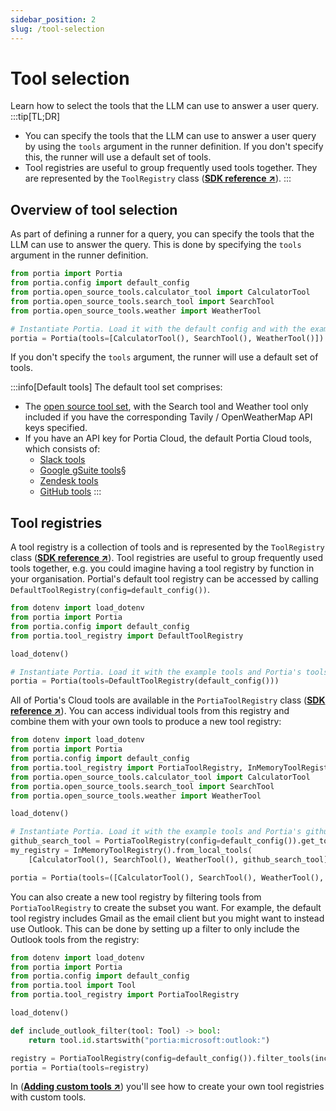 ```yaml
---
sidebar_position: 2
slug: /tool-selection
---
```


# Tool selection
Learn how to select the tools that the LLM can use to answer a user query.
:::tip[TL;DR]
- You can specify the tools that the LLM can use to answer a user query by using the `tools` argument in the runner definition. If you don't specify this, the runner will use a default set of tools.
- Tool registries are useful to group frequently used tools together. They are represented by the `ToolRegistry` class (<a href="/SDK/portia/tool_registry" target="_blank">**SDK reference ↗**</a>).
:::

## Overview of tool selection
As part of defining a runner for a query, you can specify the tools that the LLM can use to answer the query. This is done by specifying the `tools` argument in the runner definition.

```python
from portia import Portia
from portia.config import default_config
from portia.open_source_tools.calculator_tool import CalculatorTool
from portia.open_source_tools.search_tool import SearchTool
from portia.open_source_tools.weather import WeatherTool

# Instantiate Portia. Load it with the default config and with the example tools.
portia = Portia(tools=[CalculatorTool(), SearchTool(), WeatherTool()])
```

If you don't specify the `tools` argument, the runner will use a default set of tools.

:::info[Default tools]
The default tool set comprises:
* The [open source tool set](https://docs.portialabs.ai/open-source-tools), with the Search tool and Weather tool only included if you have the corresponding Tavily / OpenWeatherMap API keys specified.
* If you have an API key for Portia Cloud, the default Portia Cloud tools, which consists of:
  * [Slack tools](https://docs.portialabs.ai/slack-tools)
  * [Google gSuite tools](https://docs.portialabs.ai/gsuite-tools)§
  * [Zendesk tools](https://docs.portialabs.ai/zendesk-tools)
  * [GitHub tools](https://docs.portialabs.ai/github-tools)
:::

## Tool registries

A tool registry is a collection of tools and is represented by the `ToolRegistry` class (<a href="/run-portia-tools" target="_blank">**SDK reference ↗**</a>). Tool registries are useful to group frequently used tools together, e.g. you could imagine having a tool registry by function in your organisation. Portial's default tool registry can be accessed by calling `DefaultToolRegistry(config=default_config())`.

```python
from dotenv import load_dotenv
from portia import Portia
from portia.config import default_config
from portia.tool_registry import DefaultToolRegistry

load_dotenv()

# Instantiate Portia. Load it with the example tools and Portia's tools.
portia = Portia(tools=DefaultToolRegistry(default_config()))
```

All of Portia's Cloud tools are available in the `PortiaToolRegistry` class (<a href="/run-portia-tools" target="_blank">**SDK reference ↗**</a>). You can access individual tools from this registry and combine them with your own tools to produce a new tool registry:

```python
from dotenv import load_dotenv
from portia import Portia
from portia.config import default_config
from portia.tool_registry import PortiaToolRegistry, InMemoryToolRegistry
from portia.open_source_tools.calculator_tool import CalculatorTool
from portia.open_source_tools.search_tool import SearchTool
from portia.open_source_tools.weather import WeatherTool

load_dotenv()

# Instantiate Portia. Load it with the example tools and Portia's github search tool.
github_search_tool = PortiaToolRegistry(config=default_config()).get_tool("portia:github::search_repos")
my_registry = InMemoryToolRegistry().from_local_tools(
    [CalculatorTool(), SearchTool(), WeatherTool(), github_search_tool])

portia = Portia(tools=([CalculatorTool(), SearchTool(), WeatherTool(), github_search_tool]))
```

You can also create a new tool registry by filtering tools from `PortiaToolRegistry` to create the subset you want. For example, the default tool registry includes Gmail as the email client but you might want to instead use Outlook. This can be done by setting up a filter to only include the Outlook tools from the registry:

```python
from dotenv import load_dotenv
from portia import Portia
from portia.config import default_config
from portia.tool import Tool
from portia.tool_registry import PortiaToolRegistry

load_dotenv()

def include_outlook_filter(tool: Tool) -> bool:
    return tool.id.startswith("portia:microsoft:outlook:")

registry = PortiaToolRegistry(config=default_config()).filter_tools(include_outlook_filter)
portia = Portia(tools=registry)
```

In (<a href="/adding-custom-tools" target="_blank">**Adding custom tools ↗**</a>) you'll see how to create your own tool registries with custom tools.


